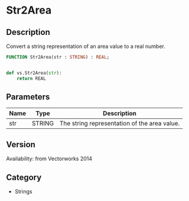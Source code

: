 # Str2Area

## Description
Convert a string representation of an area value to a real number.

```pascal
FUNCTION Str2Area(str : STRING) : REAL;
```

```python

def vs.Str2Area(str):
    return REAL
```

## Parameters
|Name|Type|Description|
|---|---|---|
|str|STRING|The string representation of the area value.|

## Version
Availability: from Vectorworks 2014
## Category
* Strings

